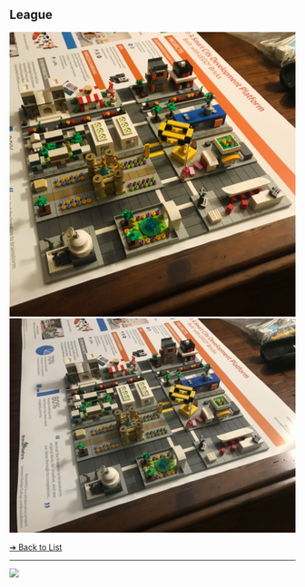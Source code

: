 <style>@import url("//readme.codeadam.ca/readme.css");</style>

## League
<img src="events/league-2024-04/league-01.jpg" width="600"> 
<img src="events/league-2024-04/league-02.jpg" width="600"> 

[&#10132; Back to List](/media/)

---

<a href="https://brickmmo.com">
<img src="https://brickmmo.com/images/brickmmo-logo-horizontal.jpg" width="100">
</a>
